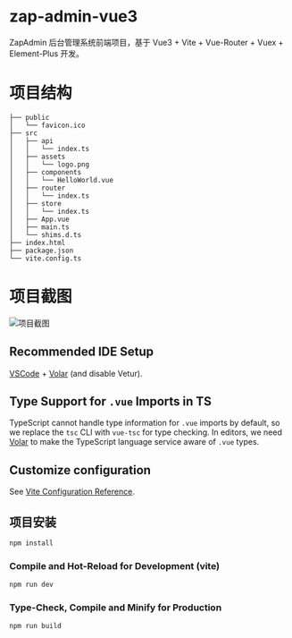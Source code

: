 # zap-admin-vue3

ZapAdmin 后台管理系统前端项目，基于 Vue3 + Vite + Vue-Router + Vuex + Element-Plus 开发。

# 项目结构
    ├── public
    │   └── favicon.ico
    ├── src
    │   ├── api
    │   │   └── index.ts
    │   ├── assets
    │   │   └── logo.png
    │   ├── components
    │   │   └── HelloWorld.vue
    │   ├── router
    │   │   └── index.ts
    │   ├── store
    │   │   └── index.ts
    │   ├── App.vue
    │   ├── main.ts
    │   └── shims.d.ts
    ├── index.html
    ├── package.json
    └── vite.config.ts      

# 项目截图
![项目截图](zap-admin-vue3-preview.png)

## Recommended IDE Setup

[VSCode](https://code.visualstudio.com/) + [Volar](https://marketplace.visualstudio.com/items?itemName=Vue.volar) (and disable Vetur).

## Type Support for `.vue` Imports in TS

TypeScript cannot handle type information for `.vue` imports by default, so we replace the `tsc` CLI with `vue-tsc` for type checking. In editors, we need [Volar](https://marketplace.visualstudio.com/items?itemName=Vue.volar) to make the TypeScript language service aware of `.vue` types.

## Customize configuration

See [Vite Configuration Reference](https://vite.dev/config/).

## 项目安装

```sh
npm install
```

### Compile and Hot-Reload for Development (vite)

```sh
npm run dev
```

### Type-Check, Compile and Minify for Production

```sh
npm run build
```
